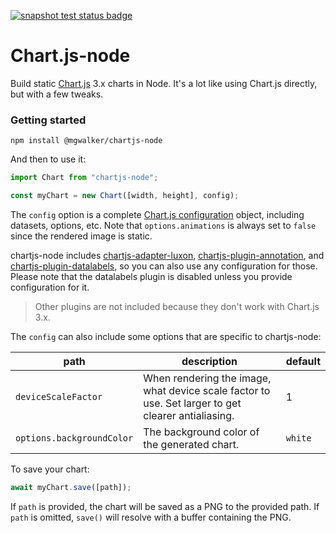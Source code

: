 [![snapshot test status badge](https://github.com/mgwalker/chartjs-node/actions/workflows/test.yaml/badge.svg)](https://github.com/mgwalker/chartjs-node/actions/workflows/test.yaml)

# Chart.js-node

Build static [Chart.js](https://www.chartjs.org) 3.x charts in Node. It's a lot
like using Chart.js directly, but with a few tweaks.

### Getting started

```shell
npm install @mgwalker/chartjs-node
```

And then to use it:

```javascript
import Chart from "chartjs-node";

const myChart = new Chart([width, height], config);
```

The `config` option is a complete [Chart.js configuration](https://www.chartjs.org/docs/latest/configuration/)
object, including datasets, options, etc. Note that `options.animations` is
always set to `false` since the rendered image is static.

chartjs-node includes [chartjs-adapter-luxon](https://github.com/chartjs/chartjs-adapter-luxon),
[chartjs-plugin-annotation](https://github.com/chartjs/chartjs-plugin-annotation), and
[chartjs-plugin-datalabels](https://github.com/chartjs/chartjs-plugin-datalabels),
so you can also use any configuration for those. Please note that the datalabels
plugin is disabled unless you provide configuration for it.

> Other plugins are not included because they don't work with Chart.js 3.x.

The `config` can also include some options that are specific to chartjs-node:

| path                      | description                                                                                        | default |
| ------------------------- | -------------------------------------------------------------------------------------------------- | ------- |
| `deviceScaleFactor`       | When rendering the image, what device scale factor to use. Set larger to get clearer antialiasing. | 1       |
| `options.backgroundColor` | The background color of the generated chart.                                                       | `white` |

To save your chart:

```javascript
await myChart.save([path]);
```

If `path` is provided, the chart will be saved as a PNG to the provided path. If
`path` is omitted, `save()` will resolve with a buffer containing the PNG.
